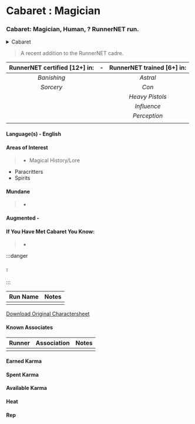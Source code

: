 # Cabaret : Magician

### Cabaret: Magician, Human, ? RunnerNET run.

<details>
<summary>Cabaret</summary>

</details>

> A recent addition to the RunnerNET cadre.



| RunnerNET certified [12+] in:|-| RunnerNET trained [6+] in:|
| :-: |:-: |:-:|
|*Banishing*||*Astral* |
|*Sorcery* ||*Con*  |
| ||*Heavy Pistols* |
| ||*Influence*| 
| ||*Perception*| 
| |  


#### Language(s) - English
#### Areas of Interest
> - Magical History/Lore
- Paracritters
- Spirits

#### Mundane 
> - 

#### Augmented - 
> 

#### If You Have Met Cabaret You Know:
> -

:::danger
#### :
> 
:::

| Run Name| Notes|
| ----------- | ----------- |
|  | |


[Download Original Charactersheet](./assets/Cabaret.pdf)

#### Known Associates
| Runner|Association| Notes|
| :-: |:-: |:-:|
| || |


#### Earned Karma 


#### Spent Karma


#### Available Karma 


#### Heat

#### Rep
